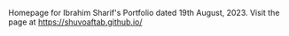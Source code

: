 Homepage for Ibrahim Sharif's Portfolio dated 19th August, 2023.
Visit the page at https://shuvoaftab.github.io/